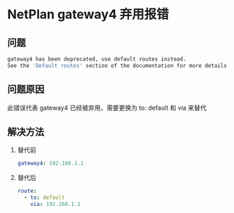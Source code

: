 # NetPlan gateway4 弃用报错

## 问题

```bash
gateway4 has been deprecated, use default routes instead.
See the 'Default routes' section of the documentation for more details.
```

## 问题原因

此错误代表 gateway4 已经被弃用，需要更换为 to: default 和 via 来替代

## 解决方法

1. 替代前

   ```yaml
   gateway4: 192.168.1.1
   ```

2. 替代后

   ```yaml
   route:
     - to: default
       via: 192.168.1.1
   ```
